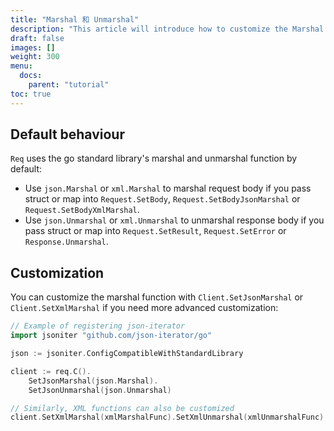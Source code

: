```yaml
---
title: "Marshal 和 Unmarshal"
description: "This article will introduce how to customize the Marshal and Unmarshal function."
draft: false
images: []
weight: 300
menu:
  docs:
    parent: "tutorial"
toc: true
---
```


## Default behaviour

`Req` uses the go standard library's marshal and unmarshal function by default:
* Use `json.Marshal` or `xml.Marshal` to marshal request body if you pass struct or map into `Request.SetBody`, `Request.SetBodyJsonMarshal` or `Request.SetBodyXmlMarshal`.
* Use `json.Unmarshal` or `xml.Unmarshal` to unmarshal response body if you pass struct or map into `Request.SetResult`, `Request.SetError` or `Response.Unmarshal`.

## Customization

You can customize the marshal function with `Client.SetJsonMarshal` or `Client.SetXmlMarshal` if you need more advanced customization:

```go
// Example of registering json-iterator
import jsoniter "github.com/json-iterator/go"

json := jsoniter.ConfigCompatibleWithStandardLibrary

client := req.C().
	SetJsonMarshal(json.Marshal).
	SetJsonUnmarshal(json.Unmarshal)

// Similarly, XML functions can also be customized
client.SetXmlMarshal(xmlMarshalFunc).SetXmlUnmarshal(xmlUnmarshalFunc)
```
